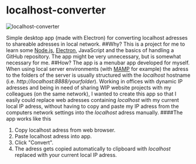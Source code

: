 # localhost-converter
![localhost-converter](http://www.tobiasgerhardsson.com/localhost_converter.jpg)

Simple desktop app (made with Electron) for converting localhost adresses to shareable adresses in local network.
##Why?
This is a project for me to learn some [Node.js](https://nodejs.org/en/), [Electron](http://electron.atom.io), JavaScript and the basics of handling a GitHub repository. The app might be very unnecessary, but is somewhat necessary for me.
##How?
The app is a menubar app developed for myself. When using local server environments (with [MAMP](http://www.mamp.info) for example) the adress to the folders of the server is usually structured with the _localhost_ hostname (i.e. _http://localhost:8888/yourfolder_). Working in offices with dynamic IP adresses and being in need of sharing WIP website projects with my colleagues (on the same network), I wanted to create this app so that I easily could replace web adresses containing _localhost_ with my current local IP adress, without having to copy and paste my IP adress from the computers network settings into the _localhost_ adress manually.
####The app works like this
1. Copy localhost adress from web browser.
2. Paste localhost adress into app.
3. Click "Convert".
4. The adress gets copied automatically to clipboard with _localhost_ replaced with your current local IP adress.
